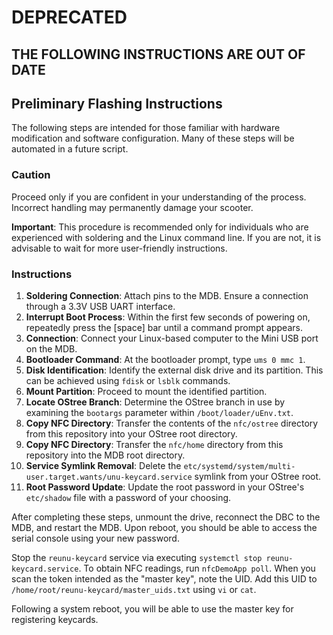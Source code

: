 # DEPRECATED #
## THE FOLLOWING INSTRUCTIONS ARE OUT OF DATE ##

## Preliminary Flashing Instructions

The following steps are intended for those familiar with hardware modification and software configuration. Many of these steps will be automated in a future script.

### Caution
Proceed only if you are confident in your understanding of the process. Incorrect handling may permanently damage your scooter.

**Important**: This procedure is recommended only for individuals who are experienced with soldering and the Linux command line. If you are not, it is advisable to wait for more user-friendly instructions.

### Instructions

1. **Soldering Connection**: Attach pins to the MDB. Ensure a connection through a 3.3V USB UART interface.
2. **Interrupt Boot Process**: Within the first few seconds of powering on, repeatedly press the [space] bar until a command prompt appears.
3. **Connection**: Connect your Linux-based computer to the Mini USB port on the MDB.
4. **Bootloader Command**: At the bootloader prompt, type `ums 0 mmc 1`.
5. **Disk Identification**: Identify the external disk drive and its partition. This can be achieved using `fdisk` or `lsblk` commands.
6. **Mount Partition**: Proceed to mount the identified partition.
7. **Locate OStree Branch**: Determine the OStree branch in use by examining the `bootargs` parameter within `/boot/loader/uEnv.txt`.
8. **Copy NFC Directory**: Transfer the contents of the `nfc/ostree` directory from this repository into your OStree root directory.
8. **Copy NFC Directory**: Transfer the `nfc/home` directory from this repository into the MDB root directory.
9. **Service Symlink Removal**: Delete the `etc/systemd/system/multi-user.target.wants/unu-keycard.service` symlink from your OStree root.
10. **Root Password Update**: Update the root password in your OStree's `etc/shadow` file with a password of your choosing.

After completing these steps, unmount the drive, reconnect the DBC to the MDB, and restart the MDB. Upon reboot, you should be able to access the serial console using your new password.

Stop the `reunu-keycard` service via executing `systemctl stop reunu-keycard.service`. To obtain NFC readings, run `nfcDemoApp poll`. When you scan the token intended as the "master key", note the UID. Add this UID to `/home/root/reunu-keycard/master_uids.txt` using `vi` or `cat`.

Following a system reboot, you will be able to use the master key for registering keycards.

